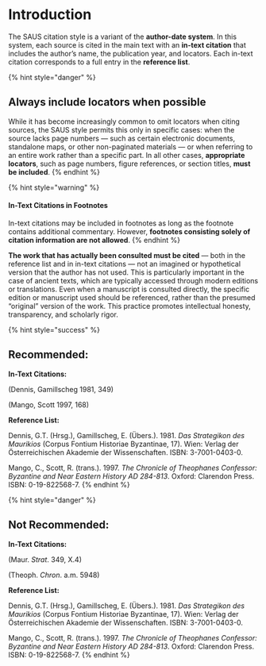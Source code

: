 # Introduction

The SAUS citation style is a variant of the **author-date system**. In this system, each source is cited in the main text with an **in-text citation** that includes the author’s name, the publication year, and locators. Each in-text citation corresponds to a full entry in the **reference list**.

{% hint style="danger" %}
## Always include locators when possible

While it has become increasingly common to omit locators when citing sources, the SAUS style permits this only in specific cases: when the source lacks page numbers — such as certain electronic documents, standalone maps, or other non-paginated materials — or when referring to an entire work rather than a specific part. In all other cases, **appropriate locators**, such as page numbers, figure references, or section titles, **must be included**.
{% endhint %}

{% hint style="warning" %}
#### In-Text Citations in Footnotes

In-text citations may be included in footnotes as long as the footnote contains additional commentary. However, **footnotes consisting solely of citation information are not allowed**.
{% endhint %}

**The work that has actually been consulted must be cited** — both in the reference list and in in-text citations — not an imagined or hypothetical version that the author has not used. This is particularly important in the case of ancient texts, which are typically accessed through modern editions or translations. Even when a manuscript is consulted directly, the specific edition or manuscript used should be referenced, rather than the presumed “original” version of the work. This practice promotes intellectual honesty, transparency, and scholarly rigor.

{% hint style="success" %}
## Recommended:

**In-Text Citations:**

(Dennis, Gamillscheg 1981, 349)

(Mango, Scott 1997, 168)

**Reference List:**

Dennis, G.T. (Hrsg.), Gamillscheg, E. (Übers.). 1981. _Das Strategikon des Maurikios_ (Corpus Fontium Historiae Byzantinae, 17). Wien: Verlag der Österreichischen Akademie der Wissenschaften. ISBN: 3-7001-0403-0.

Mango, C., Scott, R. (trans.). 1997. _The Chronicle of Theophanes Confessor: Byzantine and Near Eastern History AD 284-813_. Oxford: Clarendon Press. ISBN: 0-19-822568-7.
{% endhint %}

{% hint style="danger" %}
## Not Recommended:

**In-Text Citations:**

(Maur. _Strat_. 349, X.4)

(Theoph. _Chron_. a.m. 5948)

**Reference List:**

Dennis, G.T. (Hrsg.), Gamillscheg, E. (Übers.). 1981. _Das Strategikon des Maurikios_ (Corpus Fontium Historiae Byzantinae, 17). Wien: Verlag der Österreichischen Akademie der Wissenschaften. ISBN: 3-7001-0403-0.

Mango, C., Scott, R. (trans.). 1997. _The Chronicle of Theophanes Confessor: Byzantine and Near Eastern History AD 284-813_. Oxford: Clarendon Press. ISBN: 0-19-822568-7.
{% endhint %}
